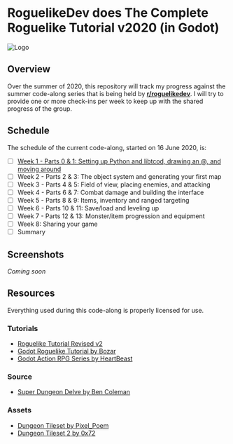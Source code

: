 # RoguelikeDev does The Complete Roguelike Tutorial v2020 (in Godot)

![Logo](https://i.imgur.com/sgsO37A.png)

## Overview 
Over the summer of 2020, this repository will track my progress against the summer code-along series that is being held by **[r/roguelikedev](https://old.reddit.com/r/roguelikedev)**.  I will try to provide one or more check-ins per week to keep up with the shared progress of the group.

## Schedule
The schedule of the current code-along, started on 16 June 2020, is:

 - [ ] [Week 1 - Parts 0 & 1: Setting up Python and libtcod, drawing an @, and moving around](https://old.reddit.com/r/roguelikedev/comments/ha1zty/so_it_begins_roguelikedev_does_the_complete/)
 - [ ] Week 2 - Parts 2 & 3: The object system and generating your first map
 - [ ] Week 3 - Parts 4 & 5: Field of view, placing enemies, and attacking
 - [ ] Week 4 - Parts 6 & 7: Combat damage and building the interface
 - [ ] Week 5 - Parts 8 & 9: Items, inventory and ranged targeting
 - [ ] Week 6 - Parts 10 & 11: Save/load and leveling up
 - [ ] Week 7 - Parts 12 & 13: Monster/item progression and equipment
 - [ ] Week 8: Sharing your game
 - [ ] Summary

## Screenshots
*Coming soon*

## Resources
Everything used during this code-along is properly licensed for use.
### Tutorials
 - [Roguelike Tutorial Revised v2](http://rogueliketutorials.com/tutorials/tcod/v2/)
 - [Godot Roguelike Tutorial by Bozar](https://github.com/Bozar/GodotRoguelikeTutorial/wiki)
 - [Godot Action RPG Series by HeartBeast](https://www.youtube.com/playlist?list=PL9FzW-m48fn2SlrW0KoLT4n5egNdX-W9a)
### Source
 - [Super Dungeon Delve by Ben Coleman](https://github.com/benc-uk/super-dungeon-delve)
### Assets
 - [Dungeon Tileset by Pixel_Poem](https://pixel-poem.itch.io/dungeon-assetpuck)
 - [Dungeon Tileset 2 by 0x72](https://0x72.itch.io/dungeontileset-ii)